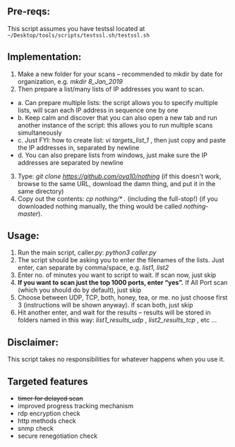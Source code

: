 ## Pre-reqs:
This script assumes you have testssl located at `~/Desktop/tools/scripts/testssl.sh/testssl.sh`

## Implementation:
1. Make a new folder for your scans – recommended to mkdir by date for organization, e.g. *mkdir 8_Jan_2019*
2. Then prepare a list/many lists of IP addresses you want to scan.
  * a. Can prepare multiple lists: the script allows you to specify multiple lists, will scan each IP address in sequence one by one
  * b.	Keep calm and discover that you can also open a new tab and run another instance of the script: this allows you to run multiple scans simultaneously
  * c.	Just FYI: how to create list: *vi targets_list_1* , then just copy and paste the IP addresses in, separated by newline
  * d.	You can also prepare lists from windows, just make sure the IP addresses are separated by newline
3. Type: _git clone https://github.com/oya10/nothing_ (if this doesn't work, browse to the same URL, download the damn thing, and put it in the same directory)
4. Copy out the contents: _cp nothing/* ._ (including the full-stop!) (if you downloaded nothing manually, the thing would be called _nothing-master_).

## Usage:
1. Run the main script, caller.py: _python3 caller.py_
2. The script should be asking you to enter the filenames of the lists. Just enter, can separate by comma/space, e.g. *list1, list2*
3. Enter no. of minutes you want to script to wait. If scan now, just skip
4. **If you want to scan just the top 1000 ports, enter “yes”.** If All Port scan (which you should do by default), just skip
5. Choose between UDP, TCP, both, honey, tea, or me. no just choose first 3 (instructions will be shown anyway). if scan both, just skip
6. Hit another enter, and wait for the results – results will be stored in folders named in this way: _list1_results_udp_ , _list2_results_tcp_ , etc …

## Disclaimer:
This script takes no responsibilities for whatever happens when you use it.

## Targeted features
- ~~timer for delayed scan~~
- improved progress tracking mechanism
- rdp encryption check
- http methods check
- snmp check
- secure renegotiation check
